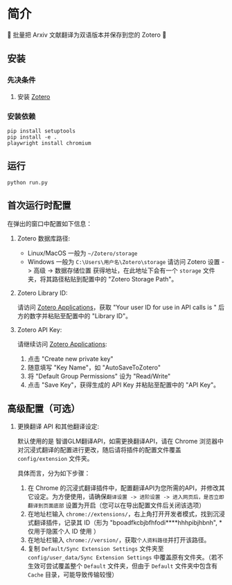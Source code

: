 # 简介
🚀 批量把 Arxiv 文献翻译为双语版本并保存到您的 Zotero 🚀

## 安装
### 先决条件
1. 安装 [Zotero](https://www.zotero.org/download/) 

### 安装依赖
```
pip install setuptools
pip install -e .
playwright install chromium
```

## 运行
```
python run.py
```

## 首次运行时配置
在弹出的窗口中配置如下信息：
1. Zotero 数据库路径: 
   - Linux/MacOS 一般为 `~/Zotero/storage`
   - Windows 一般为 `C:\Users\用户名\Zotero\storage`
   请访问 Zotero 设置 -> 高级 -> 数据存储位置 获得地址，在此地址下会有一个 `storage` 文件夹，将其路径粘贴到配置中的 "Zotero Storage Path"。
2. Zotero Library ID: 
   
   请访问 [Zotero Applications](https://www.zotero.org/settings/security#applications)，获取 "Your user ID for use in API calls is " 后方的数字并粘贴至配置中的 "Library ID"。
3. Zotero API Key: 
   
   请继续访问 [Zotero Applications](https://www.zotero.org/settings/security#applications):
    1. 点击 "Create new private key"
    2. 随意填写 "Key Name"，如 "AutoSaveToZotero"
    3. 将 "Default Group Permissions" 设为 "Read/Write"
    4. 点击 "Save Key"，获得生成的 API Key 并粘贴至配置中的 "API Key"。

## 高级配置（可选）
1. 更换翻译 API 和其他翻译设定:
    
    默认使用的是 智谱GLM翻译API，如需更换翻译API，请在 Chrome 浏览器中对沉浸式翻译的配置进行更改，随后请将插件的配置文件覆盖 `config/extension` 文件夹。
    
    具体而言，分为如下步骤：
    1.  在 Chrome 的沉浸式翻译插件中，配置翻译API为您所需的API，并修改其它设定。为方便使用，请确保`翻译设置 -> 进阶设置 -> 进入网页后，是否立即翻译到页面底部` 设置为开启（您可以在导出配置文件后关闭该选项）
    2. 在地址栏输入 `chrome://extensions/`，右上角打开开发者模式，找到沉浸式翻译插件，记录其 ID（形为 "bpoadfkcbjbfhfodi****hhhpibjhbnh", * 仅用于隐匿个人 ID 使用 ）
    3. 在地址栏输入 `chrome://version/`，获取`个人资料路径`并打开该路径。
    4. 复制 `Default/Sync Extension Settings` 文件夹至 `config/user_data/Sync Extension Settings` 中覆盖原有文件夹。（若不生效可尝试覆盖整个 `Default` 文件夹，但由于 `Default` 文件夹中包含有 `Cache` 目录，可能导致传输较慢）
